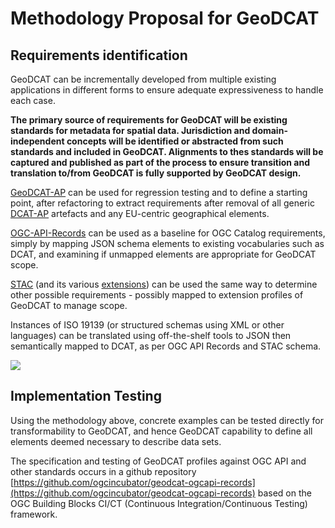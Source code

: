 # Methodology Proposal for GeoDCAT

## Requirements identification

GeoDCAT can be incrementally developed from multiple existing applications in different forms to ensure adequate expressiveness to handle each case.

**The primary source of requirements for GeoDCAT will be existing standards for metadata for spatial data. Jurisdiction and domain-independent concepts will be identified or abstracted from such standards and included in GeoDCAT. Alignments to thes standards will be captured and published as part of the process to ensure transition and translation to/from GeoDCAT is fully supported by GeoDCAT design.**

[GeoDCAT-AP](https://semiceu.github.io/GeoDCAT-AP/drafts/latest/) can be used for regression testing and to define a starting point, after refactoring to extract requirements after removal of all generic [DCAT-AP](https://semiceu.github.io/DCAT-AP/releases/3.0.0/) artefacts and any EU-centric geographical elements.

[OGC-API-Records](https://github.com/opengeospatial/ogcapi-records) can be used as a baseline for OGC Catalog requirements, simply by mapping JSON schema elements to existing vocabularies such as DCAT, and examining if unmapped elements are appropriate for GeoDCAT scope.  

[STAC](https://github.com/radiantearth/stac-spec) (and its various [extensions](https://github.com/stac-extensions)) can be used the same way to determine other possible requirements - possibly mapped to extension profiles of GeoDCAT to manage scope.

Instances of ISO 19139 (or structured schemas using XML or other languages) can be translated using off-the-shelf tools to JSON then semantically mapped to DCAT, as per OGC API Records and STAC schema.

![](https://lucid.app/publicSegments/view/3f621317-a963-4159-bdec-af4602fa9751/image.png)

## Implementation Testing

Using the methodology above, concrete examples can be tested directly for transformability to GeoDCAT, and hence GeoDCAT capability to define all elements deemed necessary to describe data sets.

The specification and testing of GeoDCAT profiles against OGC API and other standards occurs in a github repository [https://github.com/ogcincubator/geodcat-ogcapi-records](https://github.com/ogcincubator/geodcat-ogcapi-records) based on the OGC Building Blocks CI/CT (Continuous Integration/Continuous Testing) framework. 
